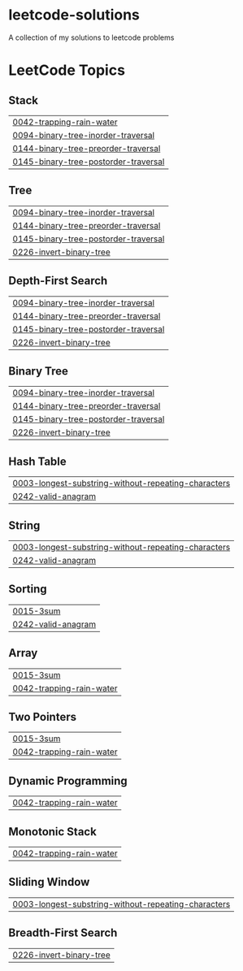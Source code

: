 # leetcode-solutions
A collection of my solutions to leetcode problems

<!---LeetCode Topics Start-->
# LeetCode Topics
## Stack
|  |
| ------- |
| [0042-trapping-rain-water](https://github.com/srisiddhardhakurra26/leetcode-solutions/tree/master/0042-trapping-rain-water) |
| [0094-binary-tree-inorder-traversal](https://github.com/srisiddhardhakurra26/leetcode-solutions/tree/master/0094-binary-tree-inorder-traversal) |
| [0144-binary-tree-preorder-traversal](https://github.com/srisiddhardhakurra26/leetcode-solutions/tree/master/0144-binary-tree-preorder-traversal) |
| [0145-binary-tree-postorder-traversal](https://github.com/srisiddhardhakurra26/leetcode-solutions/tree/master/0145-binary-tree-postorder-traversal) |
## Tree
|  |
| ------- |
| [0094-binary-tree-inorder-traversal](https://github.com/srisiddhardhakurra26/leetcode-solutions/tree/master/0094-binary-tree-inorder-traversal) |
| [0144-binary-tree-preorder-traversal](https://github.com/srisiddhardhakurra26/leetcode-solutions/tree/master/0144-binary-tree-preorder-traversal) |
| [0145-binary-tree-postorder-traversal](https://github.com/srisiddhardhakurra26/leetcode-solutions/tree/master/0145-binary-tree-postorder-traversal) |
| [0226-invert-binary-tree](https://github.com/srisiddhardhakurra26/leetcode-solutions/tree/master/0226-invert-binary-tree) |
## Depth-First Search
|  |
| ------- |
| [0094-binary-tree-inorder-traversal](https://github.com/srisiddhardhakurra26/leetcode-solutions/tree/master/0094-binary-tree-inorder-traversal) |
| [0144-binary-tree-preorder-traversal](https://github.com/srisiddhardhakurra26/leetcode-solutions/tree/master/0144-binary-tree-preorder-traversal) |
| [0145-binary-tree-postorder-traversal](https://github.com/srisiddhardhakurra26/leetcode-solutions/tree/master/0145-binary-tree-postorder-traversal) |
| [0226-invert-binary-tree](https://github.com/srisiddhardhakurra26/leetcode-solutions/tree/master/0226-invert-binary-tree) |
## Binary Tree
|  |
| ------- |
| [0094-binary-tree-inorder-traversal](https://github.com/srisiddhardhakurra26/leetcode-solutions/tree/master/0094-binary-tree-inorder-traversal) |
| [0144-binary-tree-preorder-traversal](https://github.com/srisiddhardhakurra26/leetcode-solutions/tree/master/0144-binary-tree-preorder-traversal) |
| [0145-binary-tree-postorder-traversal](https://github.com/srisiddhardhakurra26/leetcode-solutions/tree/master/0145-binary-tree-postorder-traversal) |
| [0226-invert-binary-tree](https://github.com/srisiddhardhakurra26/leetcode-solutions/tree/master/0226-invert-binary-tree) |
## Hash Table
|  |
| ------- |
| [0003-longest-substring-without-repeating-characters](https://github.com/srisiddhardhakurra26/leetcode-solutions/tree/master/0003-longest-substring-without-repeating-characters) |
| [0242-valid-anagram](https://github.com/srisiddhardhakurra26/leetcode-solutions/tree/master/0242-valid-anagram) |
## String
|  |
| ------- |
| [0003-longest-substring-without-repeating-characters](https://github.com/srisiddhardhakurra26/leetcode-solutions/tree/master/0003-longest-substring-without-repeating-characters) |
| [0242-valid-anagram](https://github.com/srisiddhardhakurra26/leetcode-solutions/tree/master/0242-valid-anagram) |
## Sorting
|  |
| ------- |
| [0015-3sum](https://github.com/srisiddhardhakurra26/leetcode-solutions/tree/master/0015-3sum) |
| [0242-valid-anagram](https://github.com/srisiddhardhakurra26/leetcode-solutions/tree/master/0242-valid-anagram) |
## Array
|  |
| ------- |
| [0015-3sum](https://github.com/srisiddhardhakurra26/leetcode-solutions/tree/master/0015-3sum) |
| [0042-trapping-rain-water](https://github.com/srisiddhardhakurra26/leetcode-solutions/tree/master/0042-trapping-rain-water) |
## Two Pointers
|  |
| ------- |
| [0015-3sum](https://github.com/srisiddhardhakurra26/leetcode-solutions/tree/master/0015-3sum) |
| [0042-trapping-rain-water](https://github.com/srisiddhardhakurra26/leetcode-solutions/tree/master/0042-trapping-rain-water) |
## Dynamic Programming
|  |
| ------- |
| [0042-trapping-rain-water](https://github.com/srisiddhardhakurra26/leetcode-solutions/tree/master/0042-trapping-rain-water) |
## Monotonic Stack
|  |
| ------- |
| [0042-trapping-rain-water](https://github.com/srisiddhardhakurra26/leetcode-solutions/tree/master/0042-trapping-rain-water) |
## Sliding Window
|  |
| ------- |
| [0003-longest-substring-without-repeating-characters](https://github.com/srisiddhardhakurra26/leetcode-solutions/tree/master/0003-longest-substring-without-repeating-characters) |
## Breadth-First Search
|  |
| ------- |
| [0226-invert-binary-tree](https://github.com/srisiddhardhakurra26/leetcode-solutions/tree/master/0226-invert-binary-tree) |
<!---LeetCode Topics End-->